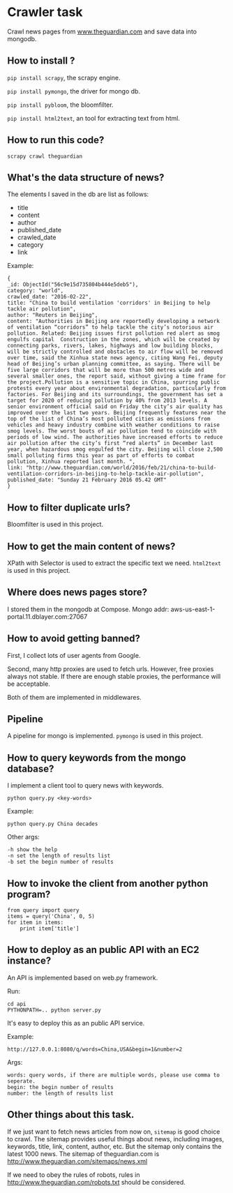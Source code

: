 # Crawler task 

Crawl news pages from www.theguardian.com and save data into mongodb.

## How to install ?

`pip install scrapy`, the scrapy engine.

`pip install pymongo`, the driver for mongo db.

`pip install pybloom`, the bloomfilter.

`pip install html2text`, an tool for extracting text from html.

## How to run this code?

`scrapy crawl theguardian`

## What's the data structure of news?
The elements I saved in the db are list as follows:

* title
* content
* author
* published_date
* crawled_date
* category
* link

Example:

    {
    _id: ObjectId("56c9e15d735804b444e5deb5"),
    category: "world",
    crawled_date: "2016-02-22",
    title: "China to build ventilation 'corridors' in Beijing to help tackle air pollution",
    author: "Reuters in Beijing",
    content: "Authorities in Beijing are reportedly developing a network of ventilation “corridors” to help tackle the city’s notorious air pollution. Related: Beijing issues first pollution red alert as smog engulfs capital  Construction in the zones, which will be created by connecting parks, rivers, lakes, highways and low building blocks, will be strictly controlled and obstacles to air flow will be removed over time, said the Xinhua state news agency, citing Wang Fei, deputy head of Beijing’s urban planning committee, as saying. There will be five large corridors that will be more than 500 metres wide and several smaller ones, the report said, without giving a time frame for the project.Pollution is a sensitive topic in China, spurring public protests every year about environmental degradation, particularly from factories. For Beijing and its surroundings, the government has set a target for 2020 of reducing pollution by 40% from 2013 levels. A senior environment official said on Friday the city’s air quality has improved over the last two years. Beijing frequently features near the top of the list of China’s most polluted cities as emissions from vehicles and heavy industry combine with weather conditions to raise smog levels. The worst bouts of air pollution tend to coincide with periods of low wind. The authorities have increased efforts to reduce air pollution after the city’s first “red alerts” in December last year, when hazardous smog engulfed the city. Beijing will close 2,500 small polluting firms this year as part of efforts to combat pollution, Xinhua reported last month. ",
    link: "http://www.theguardian.com/world/2016/feb/21/china-to-build-ventilation-corridors-in-beijing-to-help-tackle-air-pollution",
    published_date: "Sunday 21 February 2016 05.42 GMT"
    }

## How to filter duplicate urls?
Bloomfilter is used in this project.

## How to get the main content of news?
XPath with Selector is used to extract the specific text we need.
`html2text` is used in this project.

## Where does news pages store?
I stored them in the mongodb at Compose.
Mongo addr: aws-us-east-1-portal.11.dblayer.com:27067

## How to avoid getting banned?

First, I collect lots of user agents from Google.

Second, many http proxies are used to fetch urls. However, free proxies always not stable. If there are enough stable proxies, the performance will be acceptable.

Both of them are implemented in middlewares.

    
## Pipeline
A pipeline for mongo is implemented.
`pymongo` is used in this project.


## How to query keywords from the mongo database?
I implement a client tool to query news with keywords.

`python query.py <key-words>`

Example:

    python query.py China decades
    
Other args:
    
    -h show the help
    -n set the length of results list
    -b set the begin number of results
    
## How to invoke the client from another python program?

    from query import query
    items = query('China', 0, 5)
    for item in items:
        print item['title']

## How to deploy as an public API with an EC2 instance?
An API is implemented based on web.py framework.

Run:
    
    cd api
    PYTHONPATH=.. python server.py

It's easy to deploy this as an public API service.

Example:
    
    http://127.0.0.1:8080/q/words=China,USA&begin=1&number=2

Args:
    
    words: query words, if there are multiple words, please use comma to seperate.
    begin: the begin number of results
    number: the length of results list



## Other things about this task.
If we just want to fetch news articles from now on, `sitemap` is good choice to crawl.
The sitemap provides useful things about news, including images, keywords, title, link, content, author, etc.
But the sitemap only contains the latest 1000 news.
The sitemap of theguardian.com is http://www.theguardian.com/sitemaps/news.xml

If we need to obey the rules of robots, rules in http://www.theguardian.com/robots.txt should be considered.


